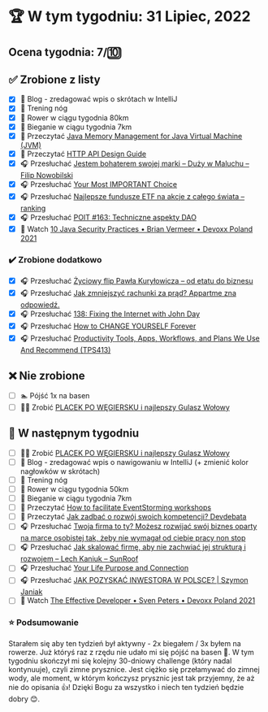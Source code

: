 # 🏆 W tym tygodniu: 31 Lipiec, 2022

## Ocena tygodnia: 7/🔟

## ✅ Zrobione z listy
- [x] 📝 Blog - zredagować wpis o skrótach w IntelliJ
- [x] 🦵 Trening nóg
- [x] 🚴 Rower w ciągu tygodnia 80km
- [x] 🏃 Bieganie w ciągu tygodnia 7km
- [x] 📗 Przeczytać [Java Memory Management for Java Virtual Machine (JVM)](https://www.betsol.com/blog/java-memory-management-for-java-virtual-machine-jvm/)
- [x] 📗 Przeczytać [HTTP API Design Guide](https://geemus.gitbooks.io/http-api-design/content/en/)
- [x] 🎧 Przesłuchać [Jestem bohaterem swojej marki – Duży w Maluchu – Filip Nowobilski](https://zaprojektujswojezycie.pl/jestem-bohaterem-swojej-marki-duzy-w-maluchu-filip-nowobilski/)
- [x] 🎧 Przesłuchać [Your Most IMPORTANT Choice](https://effortlessenglishshow.com/your-most-important-choice)
- [x] 🎧 Przesłuchać [Najlepsze fundusze ETF na akcje z całego świata – ranking](https://inwestomat.eu/najlepsze-fundusze-etf-na-akcje-z-calego-swiata/)
- [x] 🎧 Przesłuchać [POIT #163: Techniczne aspekty DAO](https://porozmawiajmyoit.pl/poit-163-techniczne-aspekty-dao/)
- [x] 🎥 Watch [10 Java Security Practices • Brian Vermeer • Devoxx Poland 2021](https://youtu.be/6kOjLP8tbL4)

### ✔️ Zrobione dodatkowo
- [x] 🎧 Przesłuchać [Życiowy flip Pawła Kuryłowicza – od etatu do biznesu](https://zaprojektujswojezycie.pl/zyciowy-flip-pawla-kurylowicza-od-etatu-do-biznesu/)
- [x] 🎧 Przesłuchać [Jak zmniejszyć rachunki za prąd? Appartme zna odpowiedź.](https://zaprojektujswojezycie.pl/jak-zmniejszyc-rachunki-za-prad-appartme-zna-odpowiedz/)
- [x] 🎧 Przesłuchać [138: Fixing the Internet with John Day](https://www.programmingthrowdown.com/2022/07/138-fixing-internet-with-john-day.html)
- [x] 🎧 Przesłuchać [How to CHANGE YOURSELF Forever](https://effortlessenglishshow.com/how-to-change-yourself-forever)
- [x] 🎧 Przesłuchać [Productivity Tools, Apps, Workflows, and Plans We Use And Recommend (TPS413)](https://www.asianefficiency.com/podcasts/413-tools-apps-workflows/#)

## ❌ Nie zrobione
- [ ] 🏊 Pójść 1x na basen
- [ ] 👨‍🍳 Zrobić [PLACEK PO WĘGIERSKU i najlepszy Gulasz Wołowy](https://youtu.be/3VzPFiF8mxY)

## 📝 W następnym tygodniu
- [ ] 👨‍🍳 Zrobić [PLACEK PO WĘGIERSKU i najlepszy Gulasz Wołowy](https://youtu.be/3VzPFiF8mxY)
- [ ] 📝 Blog - zredagować wpis o nawigowaniu w IntelliJ (+ zmienić kolor nagłowków w skrótach)
- [ ] 🦵 Trening nóg
- [ ] 🚴 Rower w ciągu tygodnia 50km
- [ ] 🏃 Bieganie w ciągu tygodnia 7km
- [ ] 📗 Przeczytać [How to facilitate EventStorming workshops](https://blog.allegro.tech/2022/07/event-storming-workshops.html)
- [ ] 📗 Przeczytać [Jak zadbać o rozwój swoich kompetencji? Devdebata](https://geek.justjoin.it/jak-zadbac-o-rozwoj-swoich-kompetencji-devdebata)
- [ ] 🎧 Przesłuchać [Twoja firma to ty? Możesz rozwijać swój biznes oparty na marce osobistej tak, żeby nie wymagał od ciebie pracy non stop](https://malawielkafirma.pl/jak-rozwijac-firme-oparta-na-marce-osobistej/)
- [ ] 🎧 Przesłuchać [Jak skalować firmę, aby nie zachwiać jej strukturą i rozwojem – Lech Kaniuk – SunRoof](https://zaprojektujswojezycie.pl/jak-skalowac-firme-aby-nie-zachwiac-jej-struktura-i-rozwojem-lech-kaniuk-sunroof/)
- [ ] 🎧 Przesłuchać [Your Life Purpose and Connection](https://effortlessenglishshow.com/your-life-purpose-and-connection)
- [ ] 🎧 Przesłuchać [JAK POZYSKAĆ INWESTORA W POLSCE? | Szymon Janiak](https://youtu.be/_7wTPQL2weo)
- [ ] 🎥 Watch [The Effective Developer • Sven Peters • Devoxx Poland 2021](https://youtu.be/9Di2QWQ7GRM)

### ⭐ Podsumowanie
Starałem się aby ten tydzień był aktywny - 2x biegałem / 3x byłem na rowerze. Już któryś raz z rzędu nie udało mi się pójść na basen  🥺. W tym tygodniu skończył mi się kolejny 30-dniowy challenge (który nadal kontynuuje), czyli zimne prysznice. Jest ciężko się przełamywać do zimnej wody, ale moment, w którym kończysz prysznic jest tak przyjemny, że aż nie do opisania 👍! Dzięki Bogu za wszystko i niech ten tydzień będzie dobry 😊.
